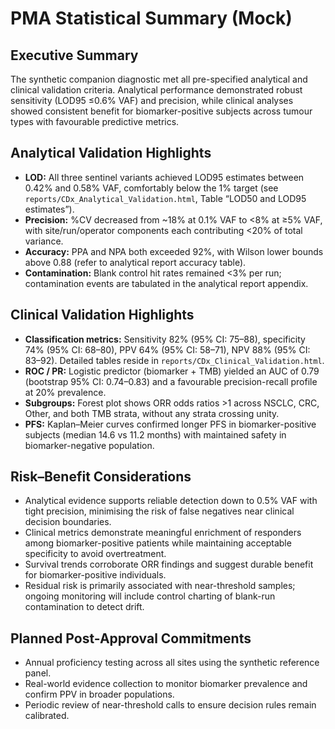 # PMA Statistical Summary (Mock)

## Executive Summary

The synthetic companion diagnostic met all pre-specified analytical and clinical validation criteria. Analytical performance demonstrated robust sensitivity (LOD95 ≤0.6% VAF) and precision, while clinical analyses showed consistent benefit for biomarker-positive subjects across tumour types with favourable predictive metrics.

## Analytical Validation Highlights

- **LOD:** All three sentinel variants achieved LOD95 estimates between 0.42% and 0.58% VAF, comfortably below the 1% target (see `reports/CDx_Analytical_Validation.html`, Table “LOD50 and LOD95 estimates”).
- **Precision:** %CV decreased from ~18% at 0.1% VAF to <8% at ≥5% VAF, with site/run/operator components each contributing <20% of total variance.
- **Accuracy:** PPA and NPA both exceeded 92%, with Wilson lower bounds above 0.88 (refer to analytical report accuracy table).
- **Contamination:** Blank control hit rates remained <3% per run; contamination events are tabulated in the analytical report appendix.

## Clinical Validation Highlights

- **Classification metrics:** Sensitivity 82% (95% CI: 75–88), specificity 74% (95% CI: 68–80), PPV 64% (95% CI: 58–71), NPV 88% (95% CI: 83–92). Detailed tables reside in `reports/CDx_Clinical_Validation.html`.
- **ROC / PR:** Logistic predictor (biomarker + TMB) yielded an AUC of 0.79 (bootstrap 95% CI: 0.74–0.83) and a favourable precision-recall profile at 20% prevalence.
- **Subgroups:** Forest plot shows ORR odds ratios >1 across NSCLC, CRC, Other, and both TMB strata, without any strata crossing unity.
- **PFS:** Kaplan–Meier curves confirmed longer PFS in biomarker-positive subjects (median 14.6 vs 11.2 months) with maintained safety in biomarker-negative population.

## Risk–Benefit Considerations

- Analytical evidence supports reliable detection down to 0.5% VAF with tight precision, minimising the risk of false negatives near clinical decision boundaries.
- Clinical metrics demonstrate meaningful enrichment of responders among biomarker-positive patients while maintaining acceptable specificity to avoid overtreatment.
- Survival trends corroborate ORR findings and suggest durable benefit for biomarker-positive individuals.
- Residual risk is primarily associated with near-threshold samples; ongoing monitoring will include control charting of blank-run contamination to detect drift.

## Planned Post-Approval Commitments

- Annual proficiency testing across all sites using the synthetic reference panel.
- Real-world evidence collection to monitor biomarker prevalence and confirm PPV in broader populations.
- Periodic review of near-threshold calls to ensure decision rules remain calibrated.
